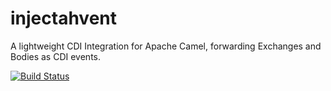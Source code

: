 injectahvent
============

A lightweight CDI Integration for Apache Camel, forwarding Exchanges and Bodies as CDI events.

[![Build Status](https://travis-ci.org/[YOUR_GITHUB_USERNAME]/[YOUR_PROJECT_NAME].png)](https://travis-ci.org/[YOUR_GITHUB_USERNAME]/[YOUR_PROJECT_NAME])
